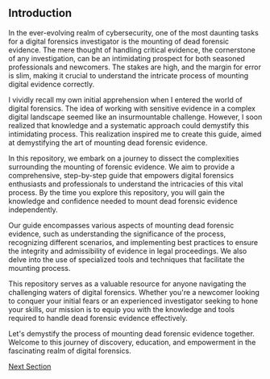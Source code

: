 
## Introduction

In the ever-evolving realm of cybersecurity, one of the most daunting tasks for a digital forensics investigator is the mounting of dead forensic evidence. The mere thought of handling critical evidence, the cornerstone of any investigation, can be an intimidating prospect for both seasoned professionals and newcomers. The stakes are high, and the margin for error is slim, making it crucial to understand the intricate process of mounting digital evidence correctly.

I vividly recall my own initial apprehension when I entered the world of digital forensics. The idea of working with sensitive evidence in a complex digital landscape seemed like an insurmountable challenge. However, I soon realized that knowledge and a systematic approach could demystify this intimidating process. This realization inspired me to create this guide, aimed at demystifying the art of mounting dead forensic evidence.

In this repository, we embark on a journey to dissect the complexities surrounding the mounting of forensic evidence. We aim to provide a comprehensive, step-by-step guide that empowers digital forensics enthusiasts and professionals to understand the intricacies of this vital process. By the time you explore this repository, you will gain the knowledge and confidence needed to mount dead forensic evidence independently.

Our guide encompasses various aspects of mounting dead forensic evidence, such as understanding the significance of the process, recognizing different scenarios, and implementing best practices to ensure the integrity and admissibility of evidence in legal proceedings. We also delve into the use of specialized tools and techniques that facilitate the mounting process.

This repository serves as a valuable resource for anyone navigating the challenging waters of digital forensics. Whether you're a newcomer looking to conquer your initial fears or an experienced investigator seeking to hone your skills, our mission is to equip you with the knowledge and tools required to handle dead forensic evidence effectively.

Let's demystify the process of mounting dead forensic evidence together. Welcome to this journey of discovery, education, and empowerment in the fascinating realm of digital forensics.

[Next Section](Evidence_Container_Types.md)
